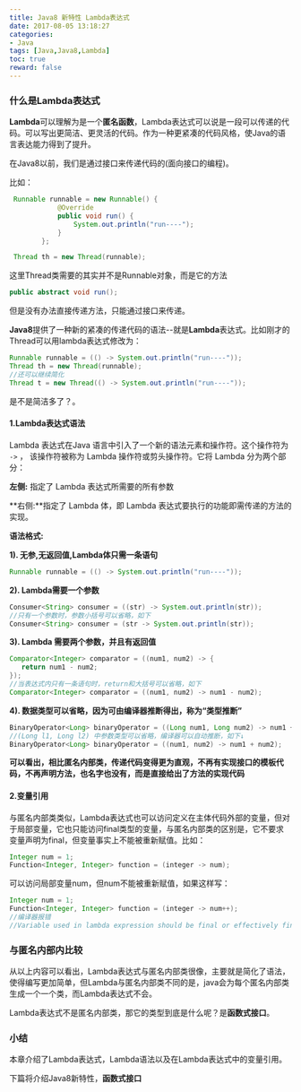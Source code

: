 ```yaml
---
title: Java8 新特性 Lambda表达式
date: 2017-08-05 13:18:27
categories:
- Java
tags: [Java,Java8,Lambda]
toc: true
reward: false
---
```


### 什么是Lambda表达式

  **Lambda**可以理解为是一个**匿名函数**，Lambda表达式可以说是一段可以传递的代码。可以写出更简洁、更灵活的代码。作为一种更紧凑的代码风格，使Java的语言表达能力得到了提升。

  在Java8以前，我们是通过接口来传递代码的(面向接口的编程)。
<!-- more -->
  比如：

```java
 Runnable runnable = new Runnable() {
            @Override
            public void run() {
                System.out.println("run----");
            }
        };

 Thread th = new Thread(runnable);
```

这里Thread类需要的其实并不是Runnable对象，而是它的方法

```java
public abstract void run();
```

但是没有办法直接传递方法，只能通过接口来传递。

**Java8**提供了一种新的紧凑的传递代码的语法--就是**Lambda**表达式。比如刚才的Thread可以用lambda表达式修改为：

```java
Runnable runnable = (() -> System.out.println("run----"));
Thread th = new Thread(runnable);
//还可以继续简化
Thread t = new Thread(() -> System.out.println("run----"));
```

是不是简洁多了？。


#### 1.Lambda表达式语法

Lambda 表达式在Java 语言中引入了一个新的语法元素和操作符。这个操作符为 `->` ， 该操作符被称为 Lambda 操作符或剪头操作符。它将 Lambda 分为两个部分：

**左侧:** 指定了 Lambda 表达式所需要的所有参数

**右侧:**指定了 Lambda 体，即 Lambda 表达式要执行的功能即需传递的方法的实现。

**语法格式:**

**1). 无参,无返回值,Lambda体只需一条语句**

````java
Runnable runnable = (() -> System.out.println("run----"));
````
**2). Lambda需要一个参数**

````java
Consumer<String> consumer = ((str) -> System.out.println(str));
//只有一个参数时，参数小括号可以省略，如下
Consumer<String> consumer = (str -> System.out.println(str));
````
**3). Lambda  需要两个参数，并且有返回值**

````java
Comparator<Integer> comparator = ((num1, num2) -> {
   return num1 - num2;
});
//当表达式内只有一条语句时，return和大括号可以省略，如下
Comparator<Integer> comparator = ((num1, num2) -> num1 - num2);
````
**4). 数据类型可以省略，因为可由编译器推断得出，称为“类型推断”**

````java
BinaryOperator<Long> binaryOperator = ((Long num1, Long num2) -> num1 + num2);
//(Long l1, Long l2) 中参数类型可以省略，编译器可以自动推断，如下↓
BinaryOperator<Long> binaryOperator = ((num1, num2) -> num1 + num2);
````

**可以看出，相比匿名内部类，传递代码变得更为直观，不再有实现接口的模板代码，不再声明方法，也名字也没有，而是直接给出了方法的实现代码**

#### **2.变量引用**

​	与匿名内部类类似，Lambda表达式也可以访问定义在主体代码外部的变量，但对于局部变量，它也只能访问final类型的变量，与匿名内部类的区别是，它不要求变量声明为final，但变量事实上不能被重新赋值。比如：

````java
Integer num = 1;
Function<Integer, Integer> function = (integer -> num);
````

可以访问局部变量num，但num不能被重新赋值，如果这样写：

````java
Integer num = 1;
Function<Integer, Integer> function = (integer -> num++);
//编译器报错
//Variable used in lambda expression should be final or effectively final
````

### 与匿名内部内比较

从以上内容可以看出，Lambda表达式与匿名内部类很像，主要就是简化了语法，使得编写更加简单，但Lambda与匿名内部类不同的是，java会为每个匿名内部类生成一个一个类，而Lambda表达式不会。

Lambda表达式不是匿名内部类，那它的类型到底是什么呢？是**函数式接口**。

### 小结

​	本章介绍了Lambda表达式，Lambda语法以及在Lambda表达式中的变量引用。

下篇将介绍Java8新特性，**函数式接口**


